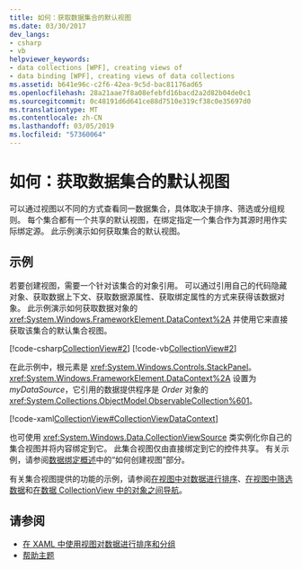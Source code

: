 ```yaml
---
title: 如何：获取数据集合的默认视图
ms.date: 03/30/2017
dev_langs:
- csharp
- vb
helpviewer_keywords:
- data collections [WPF], creating views of
- data binding [WPF], creating views of data collections
ms.assetid: b641e96c-c2f6-42ea-9c5d-bac81176ad65
ms.openlocfilehash: 28a21aae7f8a08efebfd16bacd2a2d82b04de0c1
ms.sourcegitcommit: 0c48191d6d641ce88d7510e319cf38c0e35697d0
ms.translationtype: MT
ms.contentlocale: zh-CN
ms.lasthandoff: 03/05/2019
ms.locfileid: "57360064"
---
```

# <a name="how-to-get-the-default-view-of-a-data-collection"></a>如何：获取数据集合的默认视图
可以通过视图以不同的方式查看同一数据集合，具体取决于排序、筛选或分组规则。 每个集合都有一个共享的默认视图，在绑定指定一个集合作为其源时用作实际绑定源。 此示例演示如何获取集合的默认视图。  
  
## <a name="example"></a>示例  
 若要创建视图，需要一个针对该集合的对象引用。 可以通过引用自己的代码隐藏对象、获取数据上下文、获取数据源属性、获取绑定属性的方式来获得该数据对象。 此示例演示如何获取数据对象的 <xref:System.Windows.FrameworkElement.DataContext%2A> 并使用它来直接获取该集合的默认集合视图。  
  
 [!code-csharp[CollectionView#2](~/samples/snippets/csharp/VS_Snippets_Wpf/CollectionView/CSharp/Page1.xaml.cs#2)]
 [!code-vb[CollectionView#2](~/samples/snippets/visualbasic/VS_Snippets_Wpf/CollectionView/VisualBasic/Page1.xaml.vb#2)]  
  
 在此示例中，根元素是 <xref:System.Windows.Controls.StackPanel>。 <xref:System.Windows.FrameworkElement.DataContext%2A> 设置为 *myDataSource*，它引用的数据提供程序是 *Order* 对象的 <xref:System.Collections.ObjectModel.ObservableCollection%601>。  
  
 [!code-xaml[CollectionView#CollectionViewDataContext](~/samples/snippets/csharp/VS_Snippets_Wpf/CollectionView/CSharp/Page1.xaml#collectionviewdatacontext)]  
  
 也可使用 <xref:System.Windows.Data.CollectionViewSource> 类实例化你自己的集合视图并将内容绑定到它。 此集合视图仅由直接绑定到它的控件共享。 有关示例，请参阅[数据绑定概述](data-binding-overview.md)中的“如何创建视图”部分。  
  
 有关集合视图提供的功能的示例，请参阅[在视图中对数据进行排序](how-to-sort-data-in-a-view.md)、[在视图中筛选数据](how-to-filter-data-in-a-view.md)和[在数据 CollectionView 中的对象之间导航](how-to-navigate-through-the-objects-in-a-data-collectionview.md)。  
  
## <a name="see-also"></a>请参阅
- [在 XAML 中使用视图对数据进行排序和分组](how-to-sort-and-group-data-using-a-view-in-xaml.md)
- [帮助主题](data-binding-how-to-topics.md)
